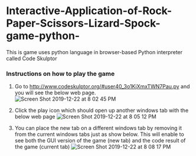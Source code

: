 # Interactive-Application-of-Rock-Paper-Scissors-Lizard-Spock-game-python-
This is game uses python language in browser-based Python interpreter called Code Skulptor

### Instructions on how to play the game
1. Go to http://www.codeskulptor.org/#user40_3o1KjXmxTWN7Pau.py and you will see the below web page.
![Screen Shot 2019-12-22 at 8 02 45 PM](https://user-images.githubusercontent.com/13493736/71333148-33edd200-24f6-11ea-9aba-2fab6b640261.png)

2. Click the play icon which should open up another windows tab with the below web page
![Screen Shot 2019-12-22 at 8 05 12 PM](https://user-images.githubusercontent.com/13493736/71333200-65ff3400-24f6-11ea-9a9d-1ac0b2a52536.png)

3. You can place the new tab on a different windows tab by removing it from the current windows tabs just as show below. This will enable to see both the GUI version of the game (new tab) and the code result of the game (current tab)
![Screen Shot 2019-12-22 at 8 08 17 PM](https://user-images.githubusercontent.com/13493736/71333446-3dc40500-24f7-11ea-87dc-3dd8312caacf.png)

